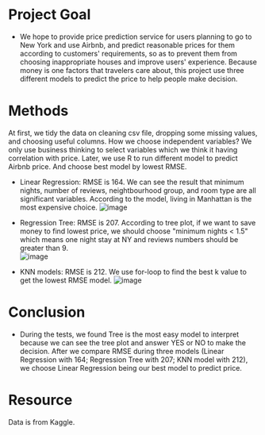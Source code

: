 # Project Goal
- We hope to provide price prediction service for users planning to go to New York and use Airbnb, and predict reasonable prices for them according to customers' requirements, so as to prevent them from choosing inappropriate houses and improve users' experience. Because money is one factors that travelers care about, this project use three different models to predict the price to help people make decision.

# Methods
At first, we tidy the data on cleaning csv file, dropping some missing values, and choosing useful columns. How we choose independent variables? We only use business thinking to select variables which we think it having correlation with price. Later, we use R to run different model to predict Airbnb price. And choose best model by lowest RMSE.  

- Linear Regression: RMSE is 164. We can see the result that minimum nights, number of reviews, neightbourhood group, and room type are all significant variables. According to the model, living in Manhattan is the most expensive choice.
![image](https://user-images.githubusercontent.com/67025904/134411260-218ee73d-9365-47f5-a051-20ceeb1c4574.png)

- Regression Tree: RMSE is 207. According to tree plot, if we want to save money to find lowest price, we should choose "minimum nights < 1.5" which means one night stay at NY and reviews numbers should be greater than 9.  
![image](https://user-images.githubusercontent.com/67025904/134411679-68e51361-eb30-4f5c-9c4d-14d6383762fd.png)

- KNN models: RMSE is 212. We use for-loop to find the best k value to get the lowest RMSE model.
![image](https://user-images.githubusercontent.com/67025904/134413247-835d699f-7b78-42a9-a1b0-af3e477d5ec5.png)

# Conclusion
- During the tests, we found Tree is the most easy model to interpret because we can see the tree plot and answer YES or NO to make the decision. After we compare RMSE during three models (Linear Regression with 164; Regression Tree with 207; KNN model with 212), we choose Linear Regression being our best model to predict price. 

# Resource
Data is from Kaggle. 
